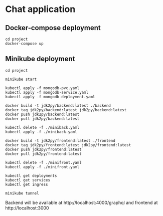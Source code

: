 # Chat application

## Docker-compose deployment

``````
cd project
docker-compose up
``````

## Minikube deployment

```
cd project

minikube start

kubectl apply -f mongodb-pvc.yaml
kubectl apply -f mongodb-service.yaml
kubectl apply -f mongodb-deployment.yaml

docker build -t jdk2py/backend:latest ./backend
docker tag jdk2py/backend:latest jdk2py/backend:latest
docker push jdk2py/backend:latest
docker pull jdk2py/backend:latest

kubectl delete -f ./miniback.yaml
kubectl apply -f ./miniback.yaml

docker build -t jdk2py/frontend:latest ./frontend
docker tag jdk2py/frontend:latest jdk2py/frontend:latest
docker push jdk2py/frontend:latest
docker pull jdk2py/frontend:latest

kubectl delete -f ./minifront.yaml
kubectl apply -f ./minifront.yaml

kubectl get deployments
kubectl get services
kubectl get ingress

minikube tunnel
```

Backend will be available at http://localhost:4000/graphql and frontend at http://localhost:3000

